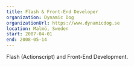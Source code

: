 ```yaml
---
title: Flash & Front-End Developer
organization: Dynamic Dog
organizationUrl: https://www.dynamicdog.se
location: Malmö, Sweden
start: 2007-04-01
end: 2008-05-14
---
```


Flash (Actionscript) and Front-End Development.
